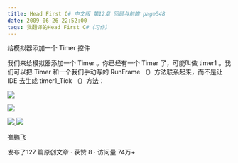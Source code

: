 ```yaml
---
title: Head First C# 中文版 第12章 回顾与前瞻 page548
date: 2009-06-26 22:52:00
tags: 我翻译的Head First C#（习作）
---
```

给模拟器添加一个  Timer  控件

  

我们来给模拟器添加一个  Timer  。你已经有一个  Timer  了，可能叫做  timer1  。我们可以把  Timer  和一个我们手动写的
RunFrame  （）方法联系起来，而不是让  IDE  去生成  timer1_Tick  （）方法：

  

![](https://p-blog.csdn.net/images/p_blog_csdn_net/cuipengfei1/EntryImages/20090626/2009-06-26_22-32-08.jpg)

![](https://p-blog.csdn.net/images/p_blog_csdn_net/cuipengfei1/EntryImages/20090626/2009-06-26_22-37-39.jpg)



[ ![](https://profile.csdnimg.cn/5/2/5/3_cuipengfei1)
![](https://g.csdnimg.cn/static/user-reg-year/1x/11.png)
](https://blog.csdn.net/cuipengfei1)

[ 崔鹏飞 ](https://blog.csdn.net/cuipengfei1)

发布了127 篇原创文章  ·  获赞 8  ·  访问量 74万+

